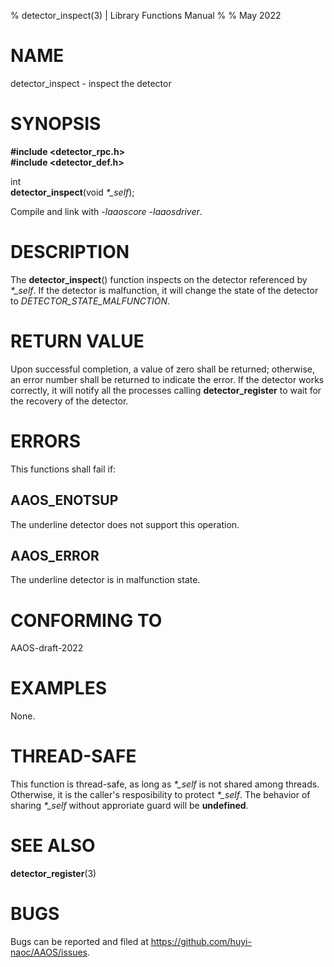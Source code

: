 % detector\_inspect(3) | Library Functions Manual
%
% May 2022

NAME
====

detector\_inspect - inspect the detector

SYNOPSIS
========

**#include <detector_rpc.h>**  
**#include <detector_def.h>**

int  
**detector_inspect**(void *\*\_self*);

Compile and link with *-laaoscore* *-laaosdriver*.

DESCRIPTION
===========

The **detector_inspect**() function inspects on the detector referenced by *\*\_self*. If the detector is malfunction, it will change the state of the detector to *DETECTOR_STATE_MALFUNCTION*. 


RETURN VALUE
============

Upon successful completion, a value of zero shall be returned; otherwise, an error number shall be returned to indicate the error. If the detector works correctly, it will notify all the processes calling **detector_register** to wait for the recovery of the detector.

ERRORS
======

This functions shall fail if:

AAOS\_ENOTSUP
------------

The underline detector does not support this operation.

AAOS\_ERROR
-----------

The underline detector is in malfunction state.


CONFORMING TO
=============

AAOS-draft-2022

EXAMPLES
========

None.

THREAD-SAFE
===========

This function is thread-safe, as long as *\*\_self* is not shared among threads. Otherwise, it is the caller's resposibility to protect *\*\_self*. The behavior of sharing *\*\_self* without approriate guard will be **undefined**.

SEE ALSO
========

**detector_register**(3)

BUGS
====

Bugs can be reported and filed at https://github.com/huyi-naoc/AAOS/issues.

